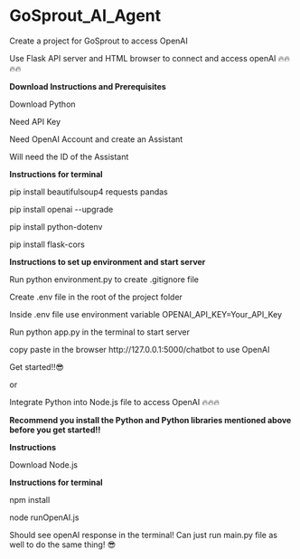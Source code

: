 # GoSprout_AI_Agent
Create a project for GoSprout to access OpenAI

Use Flask API server and HTML browser to connect and access openAI 🔥🔥🔥🔥
<p></p>
<p><strong>Download Instructions and Prerequisites</strong></p>
<p></p>
<p>Download Python</p>
<p></p>
<p>Need API Key</p>
<p></p>
<p>Need OpenAI Account and create an Assistant</p>
<p></p>
<p>Will need the ID of the Assistant</p>
<p></p>
<p><strong>Instructions for terminal</strong></p>
<p></p>
<p>pip install beautifulsoup4 requests pandas</p>
<p></p>
<p>pip install openai --upgrade</p>
<p></p>
<p>pip install python-dotenv</p>
<p></p>
<p>pip install flask-cors</p>
<p></p>
<p><strong>Instructions to set up environment and start server</strong></p>
<p></p>
<p>Run python environment.py to create .gitignore file</p>
<p></p>
<p>Create .env file in the root of the project folder</p>
<p></p>
<p>Inside .env file use environment variable OPENAI_API_KEY=Your_API_Key</p>
<p></p>
<p>Run python app.py in the terminal to start server</p>
<p></p>
<p>copy paste in the browser http://127.0.0.1:5000/chatbot to use OpenAI</p>
<p></p>
<p>Get started!!😎 </p>

or

Integrate Python into Node.js file to access OpenAI 🔥🔥🔥
<p></p>
<p><strong>Recommend you install the Python and Python libraries mentioned above before you get started‼️</strong></p>
<p></p>
<p><strong>Instructions</strong></p>
<p></p>
<p>Download Node.js</p>
<p></p>
<p><strong>Instructions for terminal</strong></p>
<p></p>
<p>npm install</p>
<p></p>
<p>node runOpenAI.js</p>
<p></p>
<p>Should see openAI response in the terminal! Can just run main.py file as well to do the same thing! 😎</p>



